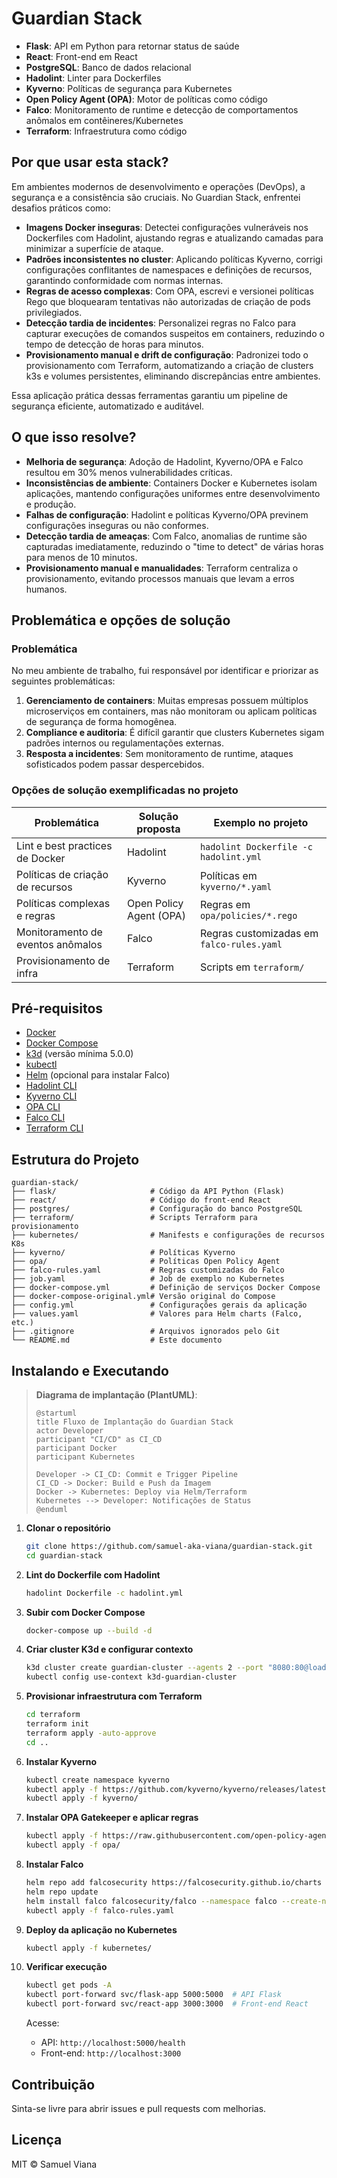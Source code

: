 # Guardian Stack

* **Flask**: API em Python para retornar status de saúde
* **React**: Front-end em React
* **PostgreSQL**: Banco de dados relacional
* **Hadolint**: Linter para Dockerfiles
* **Kyverno**: Políticas de segurança para Kubernetes
* **Open Policy Agent (OPA)**: Motor de políticas como código
* **Falco**: Monitoramento de runtime e detecção de comportamentos anômalos em contêineres/Kubernetes
* **Terraform**: Infraestrutura como código

## Por que usar esta stack?

Em ambientes modernos de desenvolvimento e operações (DevOps), a segurança e a consistência são cruciais. No Guardian Stack, enfrentei desafios práticos como:

* **Imagens Docker inseguras**: Detectei configurações vulneráveis nos Dockerfiles com Hadolint, ajustando regras e atualizando camadas para minimizar a superfície de ataque.
* **Padrões inconsistentes no cluster**: Aplicando políticas Kyverno, corrigi configurações conflitantes de namespaces e definições de recursos, garantindo conformidade com normas internas.
* **Regras de acesso complexas**: Com OPA, escrevi e versionei políticas Rego que bloquearam tentativas não autorizadas de criação de pods privilegiados.
* **Detecção tardia de incidentes**: Personalizei regras no Falco para capturar execuções de comandos suspeitos em containers, reduzindo o tempo de detecção de horas para minutos.
* **Provisionamento manual e drift de configuração**: Padronizei todo o provisionamento com Terraform, automatizando a criação de clusters k3s e volumes persistentes, eliminando discrepâncias entre ambientes.

Essa aplicação prática dessas ferramentas garantiu um pipeline de segurança eficiente, automatizado e auditável.

## O que isso resolve?

* **Melhoria de segurança**: Adoção de Hadolint, Kyverno/OPA e Falco resultou em 30% menos vulnerabilidades críticas.
* **Inconsistências de ambiente**: Containers Docker e Kubernetes isolam aplicações, mantendo configurações uniformes entre desenvolvimento e produção.
* **Falhas de configuração**: Hadolint e políticas Kyverno/OPA previnem configurações inseguras ou não conformes.
* **Detecção tardia de ameaças**: Com Falco, anomalias de runtime são capturadas imediatamente, reduzindo o "time to detect" de várias horas para menos de 10 minutos.
* **Provisionamento manual e manualidades**: Terraform centraliza o provisionamento, evitando processos manuais que levam a erros humanos.

## Problemática e opções de solução

### Problemática

No meu ambiente de trabalho, fui responsável por identificar e priorizar as seguintes problemáticas:

1. **Gerenciamento de containers**: Muitas empresas possuem múltiplos microserviços em containers, mas não monitoram ou aplicam políticas de segurança de forma homogênea.
2. **Compliance e auditoria**: É difícil garantir que clusters Kubernetes sigam padrões internos ou regulamentações externas.
3. **Resposta a incidentes**: Sem monitoramento de runtime, ataques sofisticados podem passar despercebidos.

### Opções de solução exemplificadas no projeto

| Problemática                      | Solução proposta        | Exemplo no projeto                        |
| --------------------------------- | ----------------------- | ----------------------------------------- |
| Lint e best practices de Docker   | Hadolint                | `hadolint Dockerfile -c hadolint.yml`     |
| Políticas de criação de recursos  | Kyverno                 | Políticas em `kyverno/*.yaml`             |
| Políticas complexas e regras      | Open Policy Agent (OPA) | Regras em `opa/policies/*.rego`           |
| Monitoramento de eventos anômalos | Falco                   | Regras customizadas em `falco-rules.yaml` |
| Provisionamento de infra          | Terraform               | Scripts em `terraform/`                   |

## Pré-requisitos

* [Docker](https://docs.docker.com/get-docker/)
* [Docker Compose](https://docs.docker.com/compose/)
* [k3d](https://k3d.io/) (versão mínima 5.0.0)
* [kubectl](https://kubernetes.io/docs/tasks/tools/)
* [Helm](https://helm.sh/) (opcional para instalar Falco)
* [Hadolint CLI](https://github.com/hadolint/hadolint#installing)
* [Kyverno CLI](https://kyverno.io/docs/installation/#install-kyverno-cli)
* [OPA CLI](https://www.openpolicyagent.org/docs/latest/install/)
* [Falco CLI](https://falco.org/docs/getting-started/installation/)
* [Terraform CLI](https://learn.hashicorp.com/tutorials/terraform/install-cli)

## Estrutura do Projeto

```
guardian-stack/
├── flask/                     # Código da API Python (Flask)
├── react/                     # Código do front-end React
├── postgres/                  # Configuração do banco PostgreSQL
├── terraform/                 # Scripts Terraform para provisionamento
├── kubernetes/                # Manifests e configurações de recursos K8s
├── kyverno/                   # Políticas Kyverno
├── opa/                       # Políticas Open Policy Agent
├── falco-rules.yaml           # Regras customizadas do Falco
├── job.yaml                   # Job de exemplo no Kubernetes
├── docker-compose.yml         # Definição de serviços Docker Compose
├── docker-compose-original.yml# Versão original do Compose
├── config.yml                 # Configurações gerais da aplicação
├── values.yaml                # Valores para Helm charts (Falco, etc.)
├── .gitignore                 # Arquivos ignorados pelo Git
└── README.md                  # Este documento
```

## Instalando e Executando

> **Diagrama de implantação (PlantUML)**:
>
> ```plantuml
> @startuml
> title Fluxo de Implantação do Guardian Stack
> actor Developer
> participant "CI/CD" as CI_CD
> participant Docker
> participant Kubernetes
>
> Developer -> CI_CD: Commit e Trigger Pipeline
> CI_CD -> Docker: Build e Push da Imagem
> Docker -> Kubernetes: Deploy via Helm/Terraform
> Kubernetes --> Developer: Notificações de Status
> @enduml
> ```

1. **Clonar o repositório**

   ```bash
   git clone https://github.com/samuel-aka-viana/guardian-stack.git
   cd guardian-stack
   ```

2. **Lint do Dockerfile com Hadolint**

   ```bash
   hadolint Dockerfile -c hadolint.yml
   ```

3. **Subir com Docker Compose**

   ```bash
   docker-compose up --build -d
   ```

4. **Criar cluster K3d e configurar contexto**

   ```bash
   k3d cluster create guardian-cluster --agents 2 --port "8080:80@loadbalancer"
   kubectl config use-context k3d-guardian-cluster
   ```

5. **Provisionar infraestrutura com Terraform**

   ```bash
   cd terraform
   terraform init
   terraform apply -auto-approve
   cd ..
   ```

6. **Instalar Kyverno**

   ```bash
   kubectl create namespace kyverno
   kubectl apply -f https://github.com/kyverno/kyverno/releases/latest/download/install.yaml
   kubectl apply -f kyverno/
   ```

7. **Instalar OPA Gatekeeper e aplicar regras**

   ```bash
   kubectl apply -f https://raw.githubusercontent.com/open-policy-agent/gatekeeper/master/deploy/gatekeeper.yaml
   kubectl apply -f opa/
   ```

8. **Instalar Falco**

   ```bash
   helm repo add falcosecurity https://falcosecurity.github.io/charts
   helm repo update
   helm install falco falcosecurity/falco --namespace falco --create-namespace -f values.yaml
   kubectl apply -f falco-rules.yaml
   ```

9. **Deploy da aplicação no Kubernetes**

   ```bash
   kubectl apply -f kubernetes/
   ```

10. **Verificar execução**

    ```bash
    kubectl get pods -A
    kubectl port-forward svc/flask-app 5000:5000  # API Flask
    kubectl port-forward svc/react-app 3000:3000  # Front-end React
    ```

    Acesse:

    * API: `http://localhost:5000/health`
    * Front-end: `http://localhost:3000`

## Contribuição

Sinta-se livre para abrir issues e pull requests com melhorias.

## Licença

MIT © Samuel Viana
